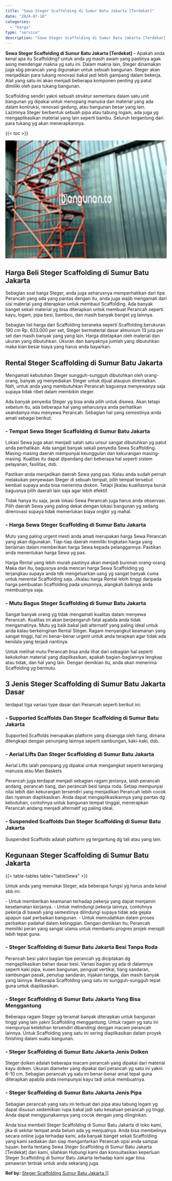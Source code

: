 ```yaml
---
title: "Sewa Steger Scaffolding di Sumur Batu Jakarta [Terdekat]"
date: "2024-07-18"
categories: 
  - "harga"
type: "service"
description: "Sewa Steger Scaffolding di Sumur Batu Jakarta [Terdekat]. Anda bisa membeli Steger Scaffolding di Sumur Batu Jakarta di toko kami, jika di sekitar tempat and..."
---
```


**Sewa Steger Scaffolding di Sumur Batu Jakarta \[Terdekat\]** – Apakah anda kenal apa itu Scaffolding? untuk anda yg masih awam yang pastinya agak asing mendengar makna yg satu ini. Dalam makna lain, Steger dinamakan juga sbg perancah yang digunakan untuk sebuah bangunan. Steger akan menjadikan para tukang renovasi bakal jadi lebih gampang dalam bekerja. Alat yang satu ini akan menjadi beberapa komponen penting yg patut dimiliki oleh para tukang bangunan.

Scaffolding sendiri yakni sebuah struktur sementara dalam satu unit bangunan yg dipakai untuk menopang manusia dan material yang ada dalam kontruksi, renovasi gedung, atau bangunan besar yang lain. Lazimnya Steger berbentuk sebuah pipa atau tabung logam, ada juga yg mengaplikasikan material yang lain seperti bambu. Seluruh tergantung dari para tukang yg akan menerapkannya.

{{< toc >}}

![Sewa Steger Scaffolding di Sumur Batu Jakarta [Terdekat]](/images/sewa-scaffolding-steger-18.png)

## Harga Beli Steger Scaffolding di Sumur Batu Jakarta

Sebagian soal harga Steger, anda juga seharusnya memperhatikan dari tipe Perancah yang ada yang pantas dengan itu, anda juga wajib mengamati dari sisi material yang diterapkan untuk membaut Scaffolding. Ada banyak banget sekali material yg bisa diterapkan untuk membuat Perancah seperti kayu, logam, pipa besi, bamboo, dan masih banyak banget yg lainnya.

Sebagian list harga dari Scaffolding beraneka seperti Scaffolding berukuran 190 cm Rp. 633.000 per set, Steger bermaterial dasar almunium 13 juta per set dan masih banyak yang yang lain. Harga ditetapkan oleh material dan ukuran yang dibutuhkan. Ukuran dan banyaknya jumlah yang dibutuhkan maka kian besar biaya yang harus anda bayarkan.

## Rental Steger Scaffolding di Sumur Batu Jakarta

Mengamati kebutuhan Steger sungguh-sungguh dibutuhkan oleh orang-orang, banyak yg menyediakan Steger untuk dijual ataupun direntalkan. Nah, untuk anda yang membutuhkan Perancah bagusnya menyewanya saja supaya tidak ribet dalam membikin steger.

Ada banyak penyedia Steger yg bisa anda pilih untuk disewa. Akan tetapi sebelum itu, ada beberapa hal yang seharusnya anda perhatikan seandainya mau menyewa Perancah. Sebagian hal yang semestinya anda amati sebagai berikut:

### \- Tempat Sewa Steger Scaffolding di Sumur Batu Jakarta

Lokasi Sewa juga akan menjadi salah satu unsur sangat dibutuhkan yg patut anda perhatikan. Ada sangat banyak sekali penyedia Sewa Scaffolding. Masing-masing daerah mempunyai keunggulan dan kekurangan masing-masing. Kualitas itu dapat dipandang dari beberapa hal seperti sistem pelayanan, fasilitas, dsb.

Pastikan anda menjadikan daerah Sewa yang pas. Kalau anda sudah pernah melakukan penyewaan Steger di sebuah tempat, pilih tempat tersebut kembali supaya anda bisa menerima diskon. Tetapi jikalau kualitasnya buruk bagusnya pilih daerah lain saja agar lebih efektif.

Tidak hanya itu saja, jarak lokasi Sewa Perancah juga harus anda observasi. Pilih daerah Sewa yang paling dekat dengan lokasi bangunan yg sedang direnovasi supaya tidak memerlukan biaya ongkir yg mahal.

### \- Harga Sewa Steger Scaffolding di Sumur Batu Jakarta

Mutu yang paling urgent mesti anda amati merupakan harga Sewa Perancah yang akan digunakan. Tiap-tiap daerah memiliki tingkatan harga yang berlainan dalam memberikan harga Sewa kepada pelanggannya. Pastikan anda menentukan harga Sewa yg pas.

Harga Rental yang lebih murah pastinya akan menjadi buronan orang-orang. Maka dari itu, bagusnya anda mencari harga Sewa Scaffolding yg terjangkau supaya anda tdk mengeluarkan uang yg sangat banyak cuma untuk merental Scaffolding saja. Jikalau harga Rental lebih tinggi daripada harga pembuatan Scaffolding pada umumnya, alangkah baiknya anda membuatnya saja.

### \- Mutu Bagus Steger Scaffolding di Sumur Batu Jakarta

Sangat banyak orang yg tidak mengamati kualitas dalam menyewa Perancah. Kualitas ini akan berpengaruh fatal apabila anda tidak mengamatinya. Mutu yg baik bakal jadi alternatif yang paling ideal untuk anda kalau berkeinginan Rental Steger. Ragam menyangkut keamanan yang sangat tinggi, hal ini benar-benar urgent untuk anda terapkan agar tidak ada kendala yang terjadi nantinya.

Untuk melihat mutu Perancah bisa anda lihat dari sebagian hal seperti kekokohan material yang diaplikasikan, apakah bagian-bagiannya lengkap atau tidak, dan hal yang lain. Dengan demikian itu, anda akan menerima Scaffolding yg bermutu.

## 3 Jenis Steger Scaffolding di Sumur Batu Jakarta Dasar

terdapat tiga variasi type dasar dari Perancah seperti berikut ini:

### \- Supported Scaffolds Dan Steger Scaffolding di Sumur Batu Jakarta

Supported Scaffolds merupakan platform yang disangga oleh tiang, dimana dilengkapi dengan penunjang lainnya seperti sambungan, kaki-kaki, dsb.

### \- Aerial Lifts Dan Steger Scaffolding di Sumur Batu Jakarta

Aerial Lifts ialah penopang yg dipakai untuk mengangkat seperti keranjang manusia atau Man Baskets

Perancah juga terdapat menjadi sebagian ragam jenisnya, ialah perancah andang, perancah tiang, dan perancah besi tanpa roda. Setiap mempunyai nilai lebih dan kekurangan tersendiri yang menjadikan Perancah lebih cocok dan nyaman diaplikasikan. Anda dapat mengaplikasikannya yang pantas dg kebutuhan, contohnya untuk bangunan tempat tinggal, menerapkan Perancah andang menjadi alternatif yg paling ideal.

### \- Suspended Scaffolds Dan Steger Scaffolding di Sumur Batu Jakarta

Suspended Scaffolds adalah platform yg tergantung dg tali atau yang lain.

## Kegunaan Steger Scaffolding di Sumur Batu Jakarta

{{< table-tables table="tableSewa" >}}

Untuk anda yang memakai Steger, ada beberapa fungsi yg harus anda kenal sbb ini:

\- Untuk memberikan keamanan terhadap pekerja yang dapat menjamin keselamatan kerjanya. - Untuk melindungi pekerja lainnya, contohnya pekerja di bawah yang semestinya dilindungi supaya tidak ada gejala apapun saat perbaikan bangunan. - Untuk memudahkan dalam proses perbaikan padahal dalam ketinggian. Dengan demikian itu, Perancah memiliki peran yang sangat utama untuk membantu progres projek menajdi lebih tepat guna.

### \- Steger Scaffolding di Sumur Batu Jakarta Besi Tanpa Roda

Perancah besi yakni bagian tipe perancah yg diciptakan dg mengaplikasikan bahan dasar besi. Variasi bagian yg ada di dalamnya seperti kaki pipa, kusen bangunan, penguat vertikal, tiang sandaran, sambungan pasak, penutup sandaran, injakan tangga, dan masih banyak yang lainnya. Beberapa Scaffolding yang satu ini sungguh-sungguh tepat guna untuk diaplikasikan.

### \- Steger Scaffolding di Sumur Batu Jakarta Yang Bisa Menggantung

Beberapa ragam Steger yg teramat banyak diterapkan untuk bangunan tinggi yang lain yakni Scaffolding menggantung. Untuk ragam yg satu ini mempunyai kelebihan tersendiri dibandingi dengan macam perancah lainnya. Untuk Scaffolding yang satu ini sering diaplikasikan dalam proyek finishing dalam suatu bangunan.

### \- Steger Scaffolding di Sumur Batu Jakarta Jenis Dolken

Steger dolken adalah beberapa macam perancah yang dipakai dari material kayu dolken. Ukuran diameter yang dipakai dari perancah yg satu ini yakni 6-10 cm. Sebagian perancah yg satu ini benar-benar amat tepat guna diterapkan apabila anda mempunyai kayu tadi untuk membuatnya.

### \- Steger Scaffolding di Sumur Batu Jakarta Jenis Pipa

Sebagian perancah yang satu ini terbuat dari pipa atau tabung logam yg dapat disusun sedemikian rupa bakal jadi satu kesatuan perancah yg tinggi. Anda dapat menggunakannya yang cocok dengan yang diinginkan.

Anda bisa membeli Steger Scaffolding di Sumur Batu Jakarta di toko kami, jika di sekitar tempat anda belum ada yg menjualnya. Anda bisa membelinya secara online juga terhadap kami, ada banyak banget sekali Scaffolding yang kami sediakan dan siap mengantarkan Perancah opsi anda sampai tujuan. berita tentang Sewa Steger Scaffolding di Sumur Batu Jakarta \[Terdekat\] dari kami, silahkan Hubungi kami dan konsultasikan keperluan Steger Scaffolding di Sumur Batu Jakarta terhadap kami agar bisa penawran terbiak untuk anda sekarang juga.

**Ref by:** [Steger Scaffolding Sumur Batu Jakarta []](https://id.wikipedia.org/wiki/Steger)
